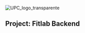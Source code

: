 <p align="center">

![UPC_logo_transparente](https://user-images.githubusercontent.com/77755041/133364393-4092c362-575e-406f-8f65-47d51247135c.png)
</p>

## Project: Fitlab Backend
